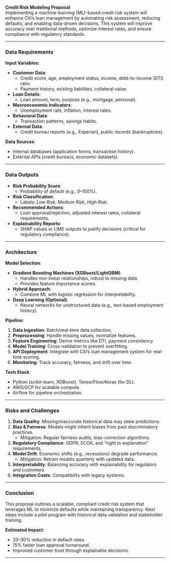 **Credit Risk Modeling Proposal**  
Implementing a machine learning (ML)-based credit risk system will enhance Citi’s loan management by automating risk assessment, reducing defaults, and enabling data-driven decisions. This system will improve accuracy over traditional methods, optimize interest rates, and ensure compliance with regulatory standards.

---

### **Data Requirements**  
**Input Variables:**  
- **Customer Data**:  
  - Credit score, age, employment status, income, debt-to-income (DTI) ratio.  
  - Payment history, existing liabilities, collateral value.  
- **Loan Details**:  
  - Loan amount, term, purpose (e.g., mortgage, personal).  
- **Macroeconomic Indicators**:  
  - Unemployment rate, inflation, interest rates.  
- **Behavioral Data**:  
  - Transaction patterns, savings habits.  
- **External Data**:  
  - Credit bureau reports (e.g., Experian), public records (bankruptcies).  

**Data Sources**:  
- Internal databases (application forms, transaction history).  
- External APIs (credit bureaus, economic datasets).  

---

### **Data Outputs**  
- **Risk Probability Score**:  
  - Probability of default (e.g., 0–100%).  
- **Risk Classification**:  
  - Labels: *Low Risk*, *Medium Risk*, *High Risk*.  
- **Recommended Actions**:  
  - Loan approval/rejection, adjusted interest rates, collateral requirements.  
- **Explainability Reports**:  
  - SHAP values or LIME outputs to justify decisions (critical for regulatory compliance).  

---

### **Architecture**  
**Model Selection**:  
- **Gradient Boosting Machines (XGBoost/LightGBM)**:  
  - Handles non-linear relationships, robust to missing data.  
  - Provides feature importance scores.  
- **Hybrid Approach**:  
  - Combine ML with logistic regression for interpretability.  
- **Deep Learning (Optional)**:  
  - Neural networks for unstructured data (e.g., text-based employment history).  

**Pipeline**:  
1. **Data Ingestion**: Batch/real-time data collection.  
2. **Preprocessing**: Handle missing values, normalize features.  
3. **Feature Engineering**: Derive metrics like DTI, payment consistency.  
4. **Model Training**: Cross-validation to prevent overfitting.  
5. **API Deployment**: Integrate with Citi’s loan management system for real-time scoring.  
6. **Monitoring**: Track accuracy, fairness, and drift over time.  

**Tech Stack**:  
- Python (scikit-learn, XGBoost), TensorFlow/Keras (for DL).  
- AWS/GCP for scalable compute.  
- Airflow for pipeline orchestration.  

---

### **Risks and Challenges**  
1. **Data Quality**: Missing/inaccurate historical data may skew predictions.  
2. **Bias & Fairness**: Models might inherit biases from past discriminatory practices.  
   - Mitigation: Regular fairness audits, bias-correction algorithms.  
3. **Regulatory Compliance**: GDPR, ECOA, and “right to explanation” requirements.  
4. **Model Drift**: Economic shifts (e.g., recessions) degrade performance.  
   - Mitigation: Retrain models quarterly with updated data.  
5. **Interpretability**: Balancing accuracy with explainability for regulators and customers.  
6. **Integration Costs**: Compatibility with legacy systems.  

---

### **Conclusion**  
This proposal outlines a scalable, compliant credit risk system that leverages ML to minimize defaults while maintaining transparency. Next steps include a pilot program with historical data validation and stakeholder training.  

**Estimated Impact**:  
- 20–30% reduction in default rates.  
- 15% faster loan approval turnaround.  
- Improved customer trust through explainable decisions.  

----